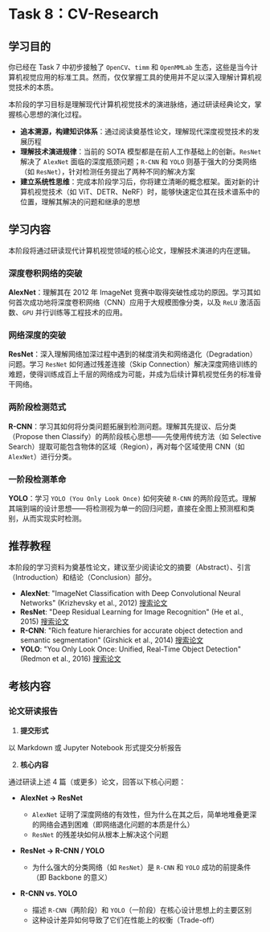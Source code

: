 # Task 8：CV-Research

## 学习目的

你已经在 Task 7 中初步接触了 `OpenCV`、`timm` 和 `OpenMMLab` 生态，这些是当今计算机视觉应用的标准工具。然而，仅仅掌握工具的使用并不足以深入理解计算机视觉技术的本质。

本阶段的学习目标是理解现代计算机视觉技术的演进脉络，通过研读经典论文，掌握核心思想的演化过程。

- **追本溯源，构建知识体系**：通过阅读奠基性论文，理解现代深度视觉技术的发展历程
- **理解技术演进规律**：当前的 SOTA 模型都是在前人工作基础上的创新。`ResNet` 解决了 `AlexNet` 面临的深度瓶颈问题；`R-CNN` 和 `YOLO` 则基于强大的分类网络（如 `ResNet`），针对检测任务提出了两种不同的解决方案
- **建立系统性思维**：完成本阶段学习后，你将建立清晰的概念框架。面对新的计算机视觉技术（如 ViT、DETR、NeRF）时，能够快速定位其在技术谱系中的位置，理解其解决的问题和继承的思想

## 学习内容

本阶段将通过研读现代计算机视觉领域的核心论文，理解技术演进的内在逻辑。

### 深度卷积网络的突破

**AlexNet**：理解其在 2012 年 ImageNet 竞赛中取得突破性成功的原因。学习其如何首次成功地将深度卷积网络（CNN）应用于大规模图像分类，以及 `ReLU` 激活函数、`GPU` 并行训练等工程技术的应用。

### 网络深度的突破

**ResNet**：深入理解网络加深过程中遇到的梯度消失和网络退化（Degradation）问题。学习 `ResNet` 如何通过残差连接（Skip Connection）解决深度网络训练的难题，使得训练成百上千层的网络成为可能，并成为后续计算机视觉任务的标准骨干网络。

### 两阶段检测范式

**R-CNN**：学习其如何将分类问题拓展到检测问题。理解其先提议、后分类（Propose then Classify）的两阶段核心思想——先使用传统方法（如 Selective Search）提取可能包含物体的区域（Region），再对每个区域使用 CNN（如 `AlexNet`）进行分类。

### 一阶段检测革命

**YOLO**：学习 `YOLO (You Only Look Once)` 如何突破 `R-CNN` 的两阶段范式。理解其端到端的设计思想——将检测视为单一的回归问题，直接在全图上预测框和类别，从而实现实时检测。

## 推荐教程

本阶段的学习资料为奠基性论文，建议至少阅读论文的摘要（Abstract）、引言（Introduction）和结论（Conclusion）部分。

- **AlexNet**: "ImageNet Classification with Deep Convolutional Neural Networks" (Krizhevsky et al., 2012) [搜索论文](https://www.google.com/search?q=ImageNet+Classification+with+Deep+Convolutional+Neural+Networks+paper)
- **ResNet**: "Deep Residual Learning for Image Recognition" (He et al., 2015) [搜索论文](https://www.google.com/search?q=Deep+Residual+Learning+for+Image+Recognition+paper)
- **R-CNN**: "Rich feature hierarchies for accurate object detection and semantic segmentation" (Girshick et al., 2014) [搜索论文](https://www.google.com/search?q=Rich+feature+hierarchies+for+accurate+object+detection+and+semantic+segmentation+paper)
- **YOLO**: "You Only Look Once: Unified, Real-Time Object Detection" (Redmon et al., 2016) [搜索论文](https://www.google.com/search?q=You+Only+Look+Once:+Unified,+Real-Time+Object+Detection+paper)

## 考核内容

### 论文研读报告

1. **提交形式**

以 Markdown 或 Jupyter Notebook 形式提交分析报告

2. **核心内容**

通过研读上述 4 篇（或更多）论文，回答以下核心问题：

- **AlexNet -> ResNet**
  - `AlexNet` 证明了深度网络的有效性，但为什么在其之后，简单地堆叠更深的网络会遇到困难（即网络退化问题的本质是什么）
  - `ResNet` 的残差块如何从根本上解决这个问题

- **ResNet -> R-CNN / YOLO**
  - 为什么强大的分类网络（如 `ResNet`）是 `R-CNN` 和 `YOLO` 成功的前提条件（即 Backbone 的意义）

- **R-CNN vs. YOLO**
  - 描述 `R-CNN`（两阶段）和 `YOLO`（一阶段）在核心设计思想上的主要区别
  - 这种设计差异如何导致了它们在性能上的权衡（Trade-off）
